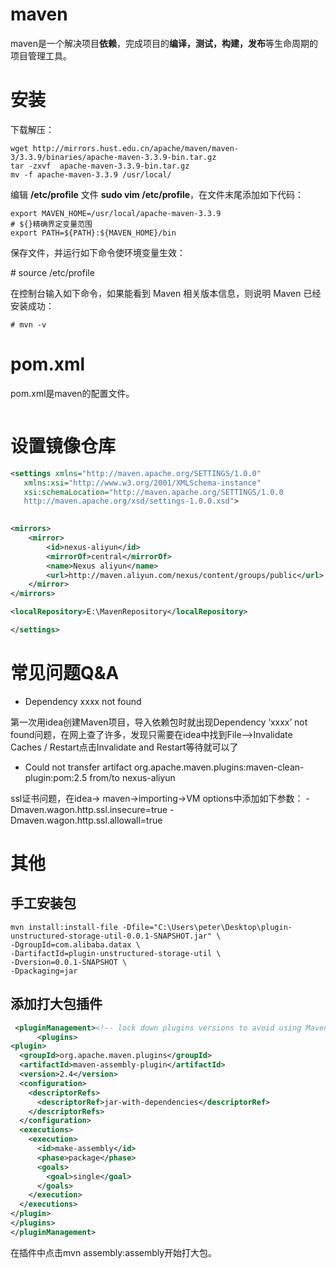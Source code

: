 # maven

maven是一个解决项目**依赖**，完成项目的**编译，测试，构建，发布**等生命周期的项目管理工具。

# 安装

下载解压：

```shell
wget http://mirrors.hust.edu.cn/apache/maven/maven-3/3.3.9/binaries/apache-maven-3.3.9-bin.tar.gz
tar -zxvf  apache-maven-3.3.9-bin.tar.gz
mv -f apache-maven-3.3.9 /usr/local/
```

编辑 **/etc/profile** 文件 **sudo vim /etc/profile**，在文件末尾添加如下代码：

```shell
export MAVEN_HOME=/usr/local/apache-maven-3.3.9
# ${}精确界定变量范围
export PATH=${PATH}:${MAVEN_HOME}/bin
```

保存文件，并运行如下命令使环境变量生效：

\# source /etc/profile

在控制台输入如下命令，如果能看到 Maven 相关版本信息，则说明 Maven 已经安装成功：

```
# mvn -v
```

# pom.xml

pom.xml是maven的配置文件。

```xml

```



# 设置镜像仓库

```xml
<settings xmlns="http://maven.apache.org/SETTINGS/1.0.0"
   xmlns:xsi="http://www.w3.org/2001/XMLSchema-instance"
   xsi:schemaLocation="http://maven.apache.org/SETTINGS/1.0.0 
   http://maven.apache.org/xsd/settings-1.0.0.xsd">

	  
<mirrors>
	<mirror>  
		<id>nexus-aliyun</id>  
		<mirrorOf>central</mirrorOf>    
		<name>Nexus aliyun</name>  
		<url>http://maven.aliyun.com/nexus/content/groups/public</url>  
	</mirror> 
</mirrors>

<localRepository>E:\MavenRepository</localRepository>

</settings>
```

# 常见问题Q&A

* Dependency xxxx not found

第一次用idea创建Maven项目，导入依赖包时就出现Dependency ‘xxxx’ not found问题，在网上查了许多，发现只需要在idea中找到File–>Invalidate Caches / Restart点击Invalidate and Restart等待就可以了

* Could not transfer artifact org.apache.maven.plugins:maven-clean-plugin:pom:2.5 from/to nexus-aliyun

 ssl证书问题，在idea-> maven->importing->VM options中添加如下参数： -Dmaven.wagon.http.ssl.insecure=true -Dmaven.wagon.http.ssl.allowall=true

# 其他

## 手工安装包

```shell
mvn install:install-file -Dfile="C:\Users\peter\Desktop\plugin-unstructured-storage-util-0.0.1-SNAPSHOT.jar" \
-DgroupId=com.alibaba.datax \
-DartifactId=plugin-unstructured-storage-util \
-Dversion=0.0.1-SNAPSHOT \
-Dpackaging=jar
```

## 添加打大包插件

```xml
 <pluginManagement><!-- lock down plugins versions to avoid using Maven defaults (may be moved to parent pom) -->
      <plugins>
<plugin>
  <groupId>org.apache.maven.plugins</groupId>
  <artifactId>maven-assembly-plugin</artifactId>
  <version>2.4</version>
  <configuration>
    <descriptorRefs>
      <descriptorRef>jar-with-dependencies</descriptorRef>
    </descriptorRefs>
  </configuration>
  <executions>
    <execution>
      <id>make-assembly</id>
      <phase>package</phase>
      <goals>
        <goal>single</goal>
      </goals>
    </execution>
  </executions>
</plugin>
</plugins>
</pluginManagement>
```

在插件中点击mvn assembly:assembly开始打大包。